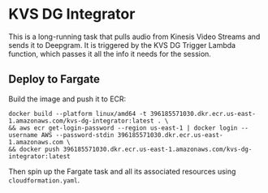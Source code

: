 # KVS DG Integrator

This is a long-running task that pulls audio from Kinesis Video Streams 
and sends it to Deepgram. It is triggered by the KVS DG Trigger Lambda 
function, which passes it all the info it needs for the session.

## Deploy to Fargate

Build the image and push it to ECR:

```shell
docker build --platform linux/amd64 -t 396185571030.dkr.ecr.us-east-1.amazonaws.com/kvs-dg-integrator:latest . \
&& aws ecr get-login-password --region us-east-1 | docker login --username AWS --password-stdin 396185571030.dkr.ecr.us-east-1.amazonaws.com \
&& docker push 396185571030.dkr.ecr.us-east-1.amazonaws.com/kvs-dg-integrator:latest
```

Then spin up the Fargate task and all its associated resources
using `cloudformation.yaml`.
